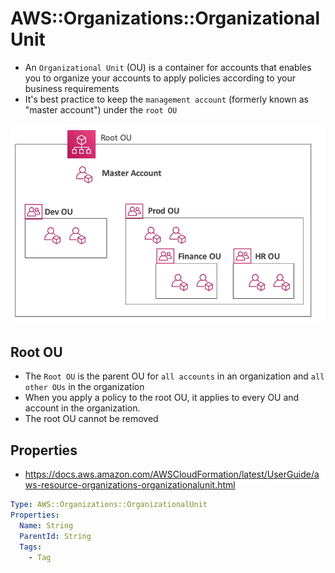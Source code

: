 # AWS::Organizations::OrganizationalUnit

- An `Organizational Unit` (OU) is a container for accounts that enables you to organize your accounts to apply policies according to your business requirements
- It's best practice to keep the `management account` (formerly known as "master account") under the `root OU`

![Organization Units](.images/organizations-unit.png)

## Root OU

- The `Root OU` is the parent OU for `all accounts` in an organization and `all other OUs` in the organization
- When you apply a policy to the root OU, it applies to every OU and account in the organization.
- The root OU cannot be removed

## Properties

- <https://docs.aws.amazon.com/AWSCloudFormation/latest/UserGuide/aws-resource-organizations-organizationalunit.html>

```yaml
Type: AWS::Organizations::OrganizationalUnit
Properties:
  Name: String
  ParentId: String
  Tags:
    - Tag
```
